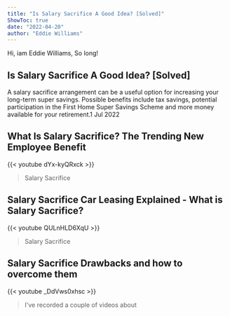 ```yaml
---
title: "Is Salary Sacrifice A Good Idea? [Solved]"
ShowToc: true 
date: "2022-04-20"
author: "Eddie Williams" 
---
```


Hi, iam Eddie Williams, So long!
## Is Salary Sacrifice A Good Idea? [Solved]
A salary sacrifice arrangement can be a useful option for increasing your long-term super savings. Possible benefits include tax savings, potential participation in the First Home Super Savings Scheme and more money available for your retirement.1 Jul 2022

## What Is Salary Sacrifice? The Trending New Employee Benefit
{{< youtube dYx-kyQRxck >}}
>Salary Sacrifice

## Salary Sacrifice Car Leasing Explained - What is Salary Sacrifice?
{{< youtube QULnHLD6XqU >}}
>Salary Sacrifice

## Salary Sacrifice Drawbacks and how to overcome them
{{< youtube _DdVws0xhsc >}}
>I've recorded a couple of videos about 

